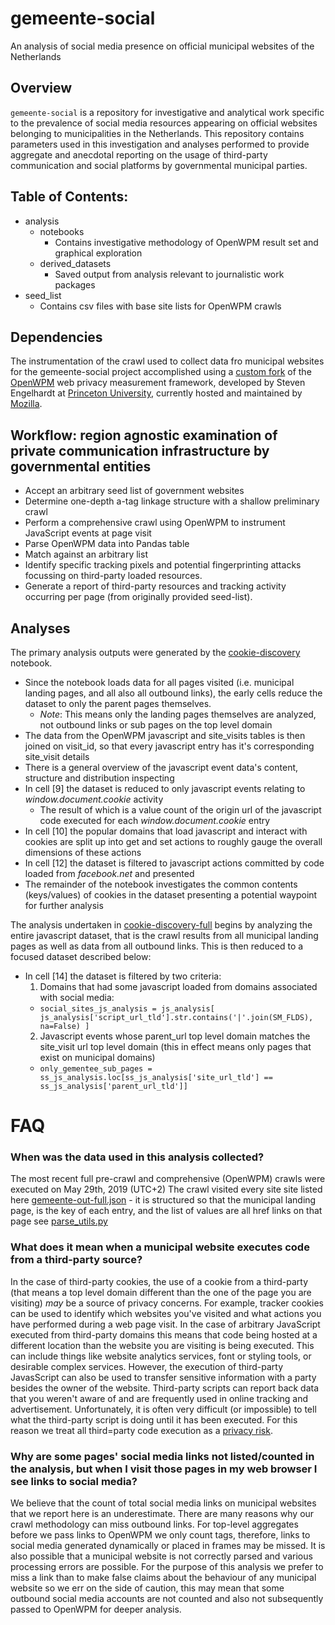 # gemeente-social
An analysis of social media presence on official municipal websites of the Netherlands

## Overview
`gemeente-social` is a repository for investigative and analytical work specific to the prevalence of social media resources appearing on official websites belonging to municipalities in the Netherlands. This repository contains parameters used in this investigation and analyses performed to provide aggregate and anecdotal reporting on the usage of third-party communication and social platforms by governmental municipal parties.

## Table of Contents: 
  - analysis
    - notebooks
        * Contains investigative methodology of OpenWPM result set and graphical exploration
    - derived_datasets
        * Saved output from analysis relevant to journalistic work packages
  - seed_list
      * Contains csv files with base site lists for OpenWPM crawls

## Dependencies
The instrumentation of the crawl used to collect data fro municipal websites for the gemeente-social project accomplished using a [custom fork](https://github.com/mercator-working-group/OpenWPM) of the [OpenWPM](https://github.com/mozilla/OpenWPM) web privacy measurement framework, developed by Steven Engelhardt at [Princeton University](https://webtap.princeton.edu/), currently hosted and maintained by [Mozilla](mozilla.org). 

## Workflow: region agnostic examination of private communication infrastructure by governmental entities

  - Accept an arbitrary seed list of government websites
  - Determine one-depth a-tag linkage structure with a shallow preliminary crawl
  - Perform a comprehensive crawl using OpenWPM to instrument JavaScript events at page visit
  - Parse OpenWPM data into Pandas table
  - Match against an arbitrary list
  - Identify specific tracking pixels and potential fingerprinting attacks focussing on third-party loaded resources.
  - Generate a report of third-party resources and tracking activity occurring per page (from originally provided seed-list).

## Analyses
The primary analysis outputs were generated by the [cookie-discovery](https://github.com/mercator-working-group/gemeente-social/blob/master/analysis/notebooks/cookie-discovery.ipynb) notebook. 

  - Since the notebook loads data for all pages visited (i.e. municipal landing pages, and all also all outbound links), the
    early cells reduce the dataset to only the parent pages themselves. 
      * *Note*: This means only the landing pages themselves are analyzed, not outbound links or sub pages on the top level domain
  - The data from the OpenWPM javascript and site_visits tables  is then joined on visit_id, so that every javascript entry has it's
    corresponding site_visit details
  - There is a general overview of the javascript event data's content, structure and distribution inspecting
  - In cell [9] the dataset is reduced to only javascript events relating to _window.document.cookie_ activity
      * The result of which is a value count of the origin url of the javascript code executed for each _window.document.cookie_ entry
  - In cell [10] the popular domains that load javascript and interact with cookies are split up into get and set actions to roughly      gauge the overall dimensions of these actions
  - In cell [12] the dataset is filtered to javascript actions committed by code loaded from _facebook.net_ and presented
  - The remainder of the notebook investigates the common contents (keys/values) of cookies in the dataset presenting a potential 
    waypoint for further analysis 

The analysis undertaken in [cookie-discovery-full](https://github.com/mercator-working-group/gemeente-social/blob/master/analysis/notebooks/cookie-discovery-full.ipynb) begins by analyzing the entire javascript dataset, that is the crawl results from all municipal landing pages as well as data from all outbound links. This is then reduced to a focused dataset described below:
  - In cell [14] the dataset is filtered by two criteria:
    1) Domains that had some javascript loaded from domains associated with social media:
      - `social_sites_js_analysis = js_analysis[ js_analysis['script_url_tld'].str.contains('|'.join(SM_FLDS), na=False) ]`
    2) Javascript events whose parent_url top level domain matches the site_visit url top level domain (this in effect means only pages   that exist on municipal domains)
      - `only_gementee_sub_pages = ss_js_analysis.loc[ss_js_analysis['site_url_tld'] == ss_js_analysis['parent_url_tld']]`


# FAQ

### When was the data used in this analysis collected?
The most recent full pre-crawl and comprehensive (OpenWPM) crawls were executed on May 29th, 2019 (UTC+2)
The crawl visited every site site listed here [gemeente-out-full.json](https://github.com/mercator-working-group/gemeente-social/blob/50572fac8deb02e55f129cd732a479f899f61432/gemeente-out-full.json) - it is structured so that the municipal landing page, is the key of each entry, and the list of values are all href links on that page see [parse_utils.py](https://github.com/mercator-working-group/gemeente-social/blob/master/parse_utils.py)

### What does it mean when a municipal website executes code from a third-party source? 
In the case of third-party cookies, the use of a cookie from a third-party (that means a top level domain different than the one of the page you are visiting)  _may_ be a source of privacy concerns. For example, tracker cookies can be used to identify which websites you've visited and what actions you have performed during a web page visit. 
In the case of arbitrary JavaScript executed from third-party domains this means that code being hosted at a different location than the website you are visiting is being executed. This can include things like website analytics services, font or styling tools, or desirable complex services. However, the execution of third-party JavasScript can also be used to transfer sensitive information with a party besides the owner of the website. Third-party scripts can report back data that you weren't aware of and are frequently used in online tracking and advertisement. Unfortunately, it is often very difficult (or impossible) to tell what the third-party script is doing until it has been executed. For this reason we treat all third=party code execution as a [privacy risk](https://css-tricks.com/potential-dangers-of-third-party-javascript/).

### Why are some pages' social media links not listed/counted in the analysis, but when I visit those pages in my web browser I see links to social media?
We believe that the count of total social media links on municipal websites that we report here is an underestimate. There are many reasons why our crawl methodology can miss outbound links. For top-level aggregates before we pass links to OpenWPM we only count <href> tags, therefore, links to social media generated dynamically or placed in frames may be missed. It is also possible that a municipal website is not correctly parsed and various processing errors are possible. For the purpose of this analysis we prefer to miss a link than to make false claims about the behaviour of any municipal website so we err on the side of caution, this may mean that some outbound social media accounts are not counted and also not subsequently passed to OpenWPM for deeper analysis. 
